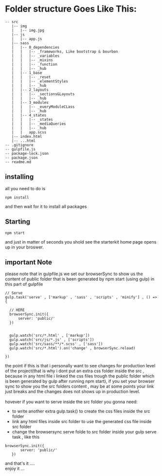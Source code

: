 # Folder structure Goes Like This:

```
-- src
   |-- img
   |   |-- img.jpg
   |-- js
   |   |-- app.js
   |-- sass
   |   |-- 0_dependencies
   |   |   |-- _frameworks, Like bootstrap & bourbon
   |   |   |-- _variables
   |   |   |-- _mixins
   |   |   |-- _function
   |   |   |-- _hub
   |   |-- 1_base
   |   |   |-- _reset
   |   |   |-- _elementStyles
   |   |   |-- _hub
   |   |-- 2_layouts
   |   |   |-- _sections&Layouts
   |   |   |-- _hub
   |   |-- 3_modules
   |   |   |-- _everyModuleCLass
   |   |   |-- _hub
   |   |-- 4_states
   |   |   |-- _states
   |   |   |-- _mediaQueries
   |   |   |-- _hub
   |   |   app.scss
   |-- index.html
   |-- ...html
-- .gitignore
-- gulpfile.js
-- package-lock.json
-- package.json
-- readme.md
```

## installing
all you need to do is
```
npm install
```
and then wait for it to install all packages

## Starting 
```
npm start
```
and just in matter of seconds you shold see the starterkit home page opens up in your broswer.

## important Note
please note that in gulpfile.js we set our browserSync to show us the content of public folder that is been generated by npm start (using gulp) in this part of gulpfile
   
  ```
  // Serve
gulp.task('serve' , ['markup' , 'sass' , 'scripts' , 'minify'] , () => {

    // HERE 
    browserSync.init({
        server: 'public/'
    })


    gulp.watch('src/*.html' , ['markup'])
    gulp.watch('src/js/*.js' , ['scripts'])
    gulp.watch('src/sass/**/*.scss' , ['sass'])
    gulp.watch('src/*.html').on('change' , browserSync.reload)

})
  ```

the point if this is that i personally want to see changes for production level of the project(that is why i dont put an extra css folder inside the src , because in any html file i linked the css files trough the public folder which is been generated by gulp after running npm start), if you set your browser sync to show you the src folders content , may be at some points your link just breaks and the changes does not shows up in production level.<br>
<br>
hovever if you want to serve inside the src folder you gonna need:
   * to write another extra gulp.task() to create the css files inside the src folder
   * link any html files inside src folder to use the generated css file inside src folder
   * change the browsersync serve folde to src folder inside your gulp serve task , like this 
   
 ```
 browserSync.init({
        server: 'public/'
    })
 ```
  
and that's it ....<br>
enjoy it ...
